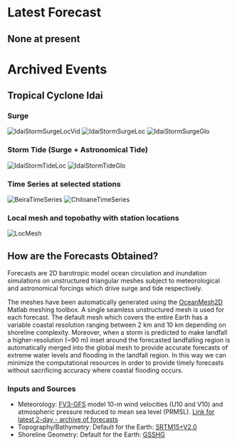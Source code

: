 # Latest Forecast

## None at present

# Archived Events

## Tropical Cyclone Idai

### Surge 
![IdaiStormSurgeLocVid](Surge+Flood_Idai90m.gif)
![IdaiStormSurgeLoc](MaxSurge_GFSfv3_100m.png)
![IdaiStormSurgeGlo](MaxSurge_GFSfv3_100m_global.png)

### Storm Tide (Surge + Astronomical Tide) 
![IdaiStormTideLoc](MaxStormTide_GFSfv3_100m.png)
![IdaiStormTideGlo](MaxStormTide_GFSfv3_100m_global.png)

### Time Series at selected stations
![BeiraTimeSeries](Beira.png)
![ChiloaneTimeSeries](Chiloane.png)

### Local mesh and topobathy with station locations
![LocMesh](Mesh_w_stations.png)

## How are the Forecasts Obtained?

Forecasts are 2D barotropic model ocean circulation and inundation simulations on unstructured triangular meshes subject to meteorological and astronomical forcings which drive surge and tide respectively. 

The meshes have been automatically generated using the [OceanMesh2D](https://github.com/CHLNDDEV/OceanMesh2D) Matlab meshing toolbox. A single seamless unstructured mesh is used for each forecast. The default mesh which covers the entire Earth has a variable coastal resolution ranging between 2 km and 10 km depending on shoreline complexity. Moreover, when a storm is predicted to make landfall a higher-resolution (~90 m) inset around the forecasted landfalling region is automatically merged into the global mesh to provide accurate forecasts of extreme water levels and flooding in the landfall region. In this way we can minimize the computational resources in order to provide timely forecasts without sacrificing accuracy where coastal flooding occurs.

### Inputs and Sources
- Meteorology: [FV3-GFS](https://www.emc.ncep.noaa.gov/users/Alicia.Bentley/fv3gfs/) model 10-m wind velocities (U10 and V10) and atmospheric pressure reduced to mean sea level (PRMSL). [Link for latest 2-day - archive of forecasts](https://para.nomads.ncep.noaa.gov/pub/data/nccf/com/gfs/para/)
- Topography/Bathymetry: Default for the Earth: [SRTM15+V2.0](https://topex.ucsd.edu/WWW_html/srtm15_plus.html)
- Shoreline Geometry: Default for the Earth: [GSSHG](http://www.soest.hawaii.edu/wessel/gshhg/)

<!---
https://wpringle.github.io/Advanced-Global-Coastal-Flood-Forecasting-System/
## Welcome to GitHub Pages

You can use the [editor on GitHub](https://github.com/WPringle/Advanced-Global-Coastal-Flood-Forecasting-System/edit/master/README.md) to maintain and preview the content for your website in Markdown files.

Whenever you commit to this repository, GitHub Pages will run [Jekyll](https://jekyllrb.com/) to rebuild the pages in your site, from the content in your Markdown files.

### Markdown

Markdown is a lightweight and easy-to-use syntax for styling your writing. It includes conventions for

```markdown
Syntax highlighted code block

# Header 1
## Header 2
### Header 3

- Bulleted
- List

1. Numbered
2. List

**Bold** and _Italic_ and `Code` text

[Link](url) and ![Image](src) 
```

For more details see [GitHub Flavored Markdown](https://guides.github.com/features/mastering-markdown/).

### Jekyll Themes

Your Pages site will use the layout and styles from the Jekyll theme you have selected in your [repository settings](https://github.com/WPringle/Advanced-Global-Coastal-Flood-Forecasting-System/settings). The name of this theme is saved in the Jekyll `_config.yml` configuration file.

### Support or Contact

Having trouble with Pages? Check out our [documentation](https://help.github.com/categories/github-pages-basics/) or [contact support](https://github.com/contact) and we’ll help you sort it out.
-->
